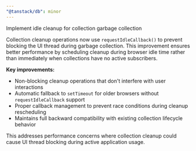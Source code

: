 ```yaml
---
"@tanstack/db": minor
---
```


Implement idle cleanup for collection garbage collection

Collection cleanup operations now use `requestIdleCallback()` to prevent blocking the UI thread during garbage collection. This improvement ensures better performance by scheduling cleanup during browser idle time rather than immediately when collections have no active subscribers.

**Key improvements:**

- Non-blocking cleanup operations that don't interfere with user interactions
- Automatic fallback to `setTimeout` for older browsers without `requestIdleCallback` support
- Proper callback management to prevent race conditions during cleanup rescheduling
- Maintains full backward compatibility with existing collection lifecycle behavior

This addresses performance concerns where collection cleanup could cause UI thread blocking during active application usage.
